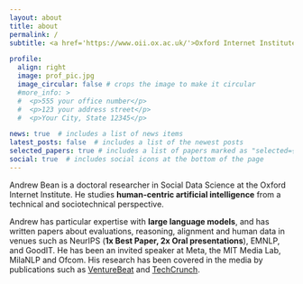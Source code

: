 ```yaml
---
layout: about
title: about
permalink: /
subtitle: <a href='https://www.oii.ox.ac.uk/'>Oxford Internet Institute</a>

profile:
  align: right
  image: prof_pic.jpg
  image_circular: false # crops the image to make it circular
  #more_info: >
  #  <p>555 your office number</p>
  #  <p>123 your address street</p>
  #  <p>Your City, State 12345</p>

news: true  # includes a list of news items
latest_posts: false  # includes a list of the newest posts
selected_papers: true # includes a list of papers marked as "selected={true}"
social: true  # includes social icons at the bottom of the page
---
```


Andrew Bean is a doctoral researcher in Social Data Science at the Oxford Internet Institute. He studies **human-centric artificial intelligence** from a technical and sociotechnical perspective.

Andrew has particular expertise with **large language models**, and has written papers about evaluations, reasoning, alignment and human data in venues such as NeurIPS (**1x Best Paper, 2x Oral presentations**), EMNLP, and GoodIT. He has been an invited speaker at Meta, the MIT Media Lab, MilaNLP and Ofcom. His research has been covered in the media by publications such as [VentureBeat](https://venturebeat.com/ai/just-add-humans-oxford-medical-study-underscores-the-missing-link-in-chatbot-testing/) and [TechCrunch](https://techcrunch.com/2025/05/05/people-struggle-to-get-useful-health-advice-from-chatbots-study-finds/).
